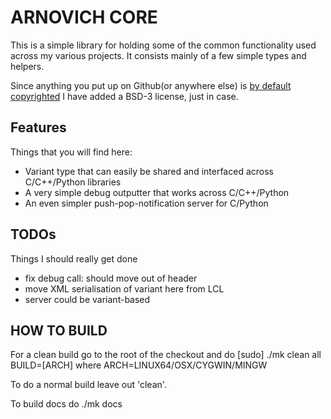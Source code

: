 
ARNOVICH CORE
==============

This is a simple library for holding some of the common functionality used across my various projects.
It consists mainly of a few simple types and helpers.

Since anything you put up on Github(or anywhere else) is <a href="http://en.wikipedia.org/wiki/Berne_Convention">by default copyrighted</a> I have added a BSD-3 license, just in case.


Features
--------

Things that you will find here:

* Variant type that can easily be shared and interfaced across C/C++/Python libraries
* A very simple debug outputter that works across C/C++/Python
* An even simpler push-pop-notification server for C/Python


TODOs
------

Things I should really get done

* fix debug call: should move out of header
* move XML serialisation of variant here from LCL
* server could be variant-based


HOW TO BUILD
-------------

For a clean build go to the root of the checkout and do
    [sudo] ./mk clean all BUILD=[ARCH]
where ARCH=LINUX64/OSX/CYGWIN/MINGW

To do a normal build leave out 'clean'.

To build docs do
    ./mk docs

